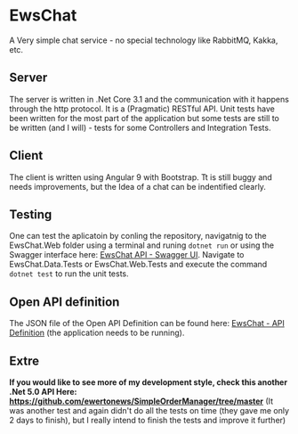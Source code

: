 # EwsChat
A Very simple chat service - no special technology like RabbitMQ, Kakka, etc.

## Server
The server is written in .Net Core 3.1 and the communication with it happens through the http protocol. It is a (Pragmatic) RESTful API.
Unit tests have been written for the most part of the application but some tests are still to be written (and I will) - tests for some Controllers and Integration Tests.

## Client
The client is written using Angular 9 with Bootstrap. Tt is still buggy and needs improvements, but the Idea of a chat can be indentified clearly.


## Testing
One can test the aplicatoin by conling the repository, navigatnig to the EwsChat.Web folder using a terminal and runing ```dotnet run``` or using the Swagger interface here: [EwsChat API  - Swagger UI](https://localhost:5001/swagger/index.html).
Navigate to EwsChat.Data.Tests or EwsChat.Web.Tests and execute the command ```dotnet test``` to run the unit tests.


## Open API definition
The JSON file of the Open API Definition can be found here: [EwsChat - API Definition](https://localhost:5001/swagger/v1/swagger.json) (the application needs to be running).

## Extre
**If you would like to see more of my development style, check this another .Net 5.0 API Here: https://github.com/ewertonews/SimpleOrderManager/tree/master**
(It was another test and again didn't do all the tests on time (they gave me only 2 days to finish), but I really intend to finish the tests and improve it further)
